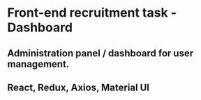 # Front-end recruitment task - Dashboard

## Administration panel / dashboard for user management.

## React, Redux, Axios, Material UI
